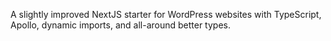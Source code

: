A slightly improved NextJS starter for WordPress websites with TypeScript, Apollo, dynamic imports, and all-around better types.
